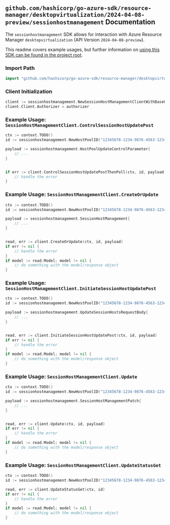 
## `github.com/hashicorp/go-azure-sdk/resource-manager/desktopvirtualization/2024-04-08-preview/sessionhostmanagement` Documentation

The `sessionhostmanagement` SDK allows for interaction with Azure Resource Manager `desktopvirtualization` (API Version `2024-04-08-preview`).

This readme covers example usages, but further information on [using this SDK can be found in the project root](https://github.com/hashicorp/go-azure-sdk/tree/main/docs).

### Import Path

```go
import "github.com/hashicorp/go-azure-sdk/resource-manager/desktopvirtualization/2024-04-08-preview/sessionhostmanagement"
```


### Client Initialization

```go
client := sessionhostmanagement.NewSessionHostManagementClientWithBaseURI("https://management.azure.com")
client.Client.Authorizer = authorizer
```


### Example Usage: `SessionHostManagementClient.ControlSessionHostUpdatePost`

```go
ctx := context.TODO()
id := sessionhostmanagement.NewHostPoolID("12345678-1234-9876-4563-123456789012", "example-resource-group", "hostPoolName")

payload := sessionhostmanagement.HostPoolUpdateControlParameter{
	// ...
}


if err := client.ControlSessionHostUpdatePostThenPoll(ctx, id, payload); err != nil {
	// handle the error
}
```


### Example Usage: `SessionHostManagementClient.CreateOrUpdate`

```go
ctx := context.TODO()
id := sessionhostmanagement.NewHostPoolID("12345678-1234-9876-4563-123456789012", "example-resource-group", "hostPoolName")

payload := sessionhostmanagement.SessionHostManagement{
	// ...
}


read, err := client.CreateOrUpdate(ctx, id, payload)
if err != nil {
	// handle the error
}
if model := read.Model; model != nil {
	// do something with the model/response object
}
```


### Example Usage: `SessionHostManagementClient.InitiateSessionHostUpdatePost`

```go
ctx := context.TODO()
id := sessionhostmanagement.NewHostPoolID("12345678-1234-9876-4563-123456789012", "example-resource-group", "hostPoolName")

payload := sessionhostmanagement.UpdateSessionHostsRequestBody{
	// ...
}


read, err := client.InitiateSessionHostUpdatePost(ctx, id, payload)
if err != nil {
	// handle the error
}
if model := read.Model; model != nil {
	// do something with the model/response object
}
```


### Example Usage: `SessionHostManagementClient.Update`

```go
ctx := context.TODO()
id := sessionhostmanagement.NewHostPoolID("12345678-1234-9876-4563-123456789012", "example-resource-group", "hostPoolName")

payload := sessionhostmanagement.SessionHostManagementPatch{
	// ...
}


read, err := client.Update(ctx, id, payload)
if err != nil {
	// handle the error
}
if model := read.Model; model != nil {
	// do something with the model/response object
}
```


### Example Usage: `SessionHostManagementClient.UpdateStatusGet`

```go
ctx := context.TODO()
id := sessionhostmanagement.NewHostPoolID("12345678-1234-9876-4563-123456789012", "example-resource-group", "hostPoolName")

read, err := client.UpdateStatusGet(ctx, id)
if err != nil {
	// handle the error
}
if model := read.Model; model != nil {
	// do something with the model/response object
}
```
